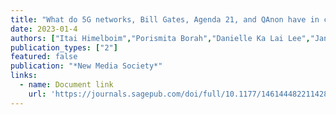 ```yaml
---
title: "What do 5G networks, Bill Gates, Agenda 21, and QAnon have in common? Sources, distribution, and characteristics"
date: 2023-01-4
authors: ["Itai Himelboim","Porismita Borah","Danielle Ka Lai Lee","Janice Lee","Yan Su","Anastasia Vishnevskaya","Xizhu Xiao"]
publication_types: ["2"]
featured: false
publication: "*New Media Society*"
links:
  - name: Document link
    url: 'https://journals.sagepub.com/doi/full/10.1177/14614448221142800'
---
```

